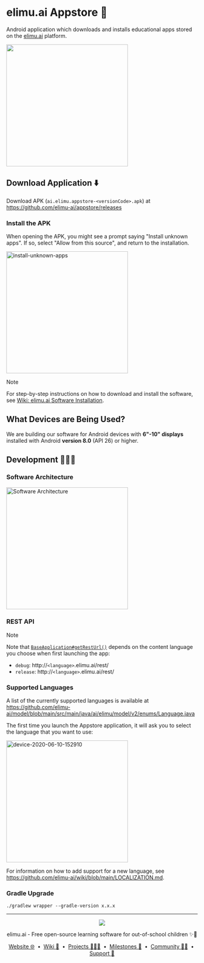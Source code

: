 # elimu.ai Appstore 📲

Android application which downloads and installs educational apps stored on the [elimu.ai](http://elimu.ai) platform.

<img width="320" src="https://user-images.githubusercontent.com/15718174/84632262-39fec180-af21-11ea-8a8a-215120744f05.png">

## Download Application ⬇️

Download APK (`ai.elimu.appstore-<versionCode>.apk`) at https://github.com/elimu-ai/appstore/releases

### Install the APK

When opening the APK, you might see a prompt saying "Install unknown apps". If so, select "Allow from this source", and return to the installation.

<img width="320" alt="install-unknown-apps" src="https://user-images.githubusercontent.com/15718174/84587915-c93ea300-ae55-11ea-9116-448fc76ebede.png">

> [!NOTE]
> For step-by-step instructions on how to download and install the software, see [Wiki: elimu.ai Software Installation](https://github.com/elimu-ai/wiki/blob/main/SOFTWARE_INSTALLATION.md).

## What Devices are Being Used?

We are building our software for Android devices with **6"-10" displays** installed with Android **version 8.0** (API 26) or higher.

## Development 👩🏽‍💻

### Software Architecture

[
  <img width="320" alt="Software Architecture" src="https://user-images.githubusercontent.com/15718174/83595568-fb6a1e00-a594-11ea-990a-10c0bd62ed11.png">
](https://github.com/elimu-ai/wiki/blob/main/SOFTWARE_ARCHITECTURE.md)

### REST API

> [!NOTE]
> Note that [`BaseApplication#getRestUrl()`](https://github.com/elimu-ai/appstore/blob/main/app/src/main/java/ai/elimu/appstore/BaseApplication.java#L48) depends on the content language you choose when first launching the app:
  * `debug`: http://`<language>`.elimu.ai/rest/
  * `release`: http://`<language>`.elimu.ai/rest/

### Supported Languages

A list of the currently supported languages is available at https://github.com/elimu-ai/model/blob/main/src/main/java/ai/elimu/model/v2/enums/Language.java

The first time you launch the Appstore application, it will ask you to select the language that you want to use:

<img width="320" alt="device-2020-06-10-152910" src="https://user-images.githubusercontent.com/15718174/84239611-58367d00-ab2f-11ea-9fb0-f119de951cef.png">

For information on how to add support for a new language, see https://github.com/elimu-ai/wiki/blob/main/LOCALIZATION.md.

### Gradle Upgrade

```
./gradlew wrapper --gradle-version x.x.x
```

---

<p align="center">
  <img src="https://github.com/elimu-ai/webapp/blob/main/src/main/webapp/static/img/logo-text-256x78.png" />
</p>
<p align="center">
  elimu.ai - Free open-source learning software for out-of-school children ✨🚀
</p>
<p align="center">
  <a href="https://elimu.ai">Website 🌐</a>
  &nbsp;•&nbsp;
  <a href="https://github.com/elimu-ai/wiki#readme">Wiki 📃</a>
  &nbsp;•&nbsp;
  <a href="https://github.com/orgs/elimu-ai/projects?query=is%3Aopen">Projects 👩🏽‍💻</a>
  &nbsp;•&nbsp;
  <a href="https://github.com/elimu-ai/wiki/milestones">Milestones 🎯</a>
  &nbsp;•&nbsp;
  <a href="https://github.com/elimu-ai/wiki#open-source-community">Community 👋🏽</a>
  &nbsp;•&nbsp;
  <a href="https://www.drips.network/app/drip-lists/41305178594442616889778610143373288091511468151140966646158126636698">Support 💜</a>
</p>
